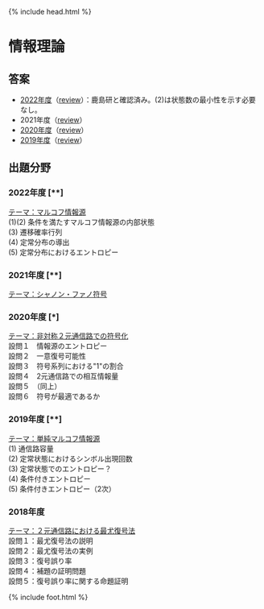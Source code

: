 {% include head.html %}

# 情報理論

## 答案
- [2022年度](https://acrobat.adobe.com/link/track?uri=urn:aaid:scds:US:13472d5b-27ff-4668-9e97-22e7dbcac6c5)（[review](review2022.md)）：鹿島研と確認済み。(2)は状態数の最小性を示す必要なし。
- 2021年度（[review](review2021.md)）
- [2020年度](https://acrobat.adobe.com/link/track?uri=urn:aaid:scds:US:4794e40e-9a40-4042-8850-c4a57ff5f549)（[review](review2020.md)）
- [2019年度](https://acrobat.adobe.com/link/track?uri=urn:aaid:scds:US:0acdabd5-f22e-4fdb-bbc3-0e57fb82a98a)（[review](review2019.md)）

## 出題分野
### 2022年度 [\**]
<u>テーマ：マルコフ情報源</u>  
(1)(2) 条件を満たすマルコフ情報源の内部状態  
(3) 遷移確率行列  
(4) 定常分布の導出  
(5) 定常分布におけるエントロピー

### 2021年度 [\**]
<u>テーマ：シャノン・ファノ符号</u>

### 2020年度 [\*]
<u>テーマ：非対称２元通信路での符号化</u>  
設問１　情報源のエントロピー  
設問２　一意復号可能性  
設問３　符号系列における"1"の割合  
設問４　2元通信路での相互情報量  
設問５　（同上）  
設問６　符号が最適であるか

### 2019年度 [\**]
<u>テーマ：単純マルコフ情報源</u>  
(1) 通信路容量  
(2) 定常状態におけるシンボル出現回数  
(3) 定常状態でのエントロピー？  
(4) 条件付きエントロピー  
(5) 条件付きエントロピー（2次）

### 2018年度
<u>テーマ：２元通信路における最尤復号法</u>  
設問１：最尤復号法の説明  
設問２：最尤復号法の実例  
設問３：復号誤り率  
設問４：補題の証明問題  
設問５：復号誤り率に関する命題証明

{% include foot.html %}